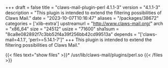 +++
draft = false
title = "claws-mail-plugin-perl 4.1.1-3"
version = "4.1.1-3"
description = "This plugin is intended to extend the filtering possibilities of Claws Mail."
date = "2023-10-07T10:16:47"
aliases = "/packages/38672"
categories = ['xlib-extra']
upstreamurl = "http://www.claws-mail.org/"
arch = "x86_64"
size = "24512"
usize = "71600"
sha1sum = "8ca8e082892f7c3bb52f4a39f256bb42cd99513a"
depends = "['claws-mail=4.1.1', 'perl>=5.14.1-7']"
+++
This plugin is intended to extend the filtering possibilities of Claws Mail."

{{< files text="show files" >}}* /usr/lib/claws-mail/plugins/perl.so
{{< /files >}}